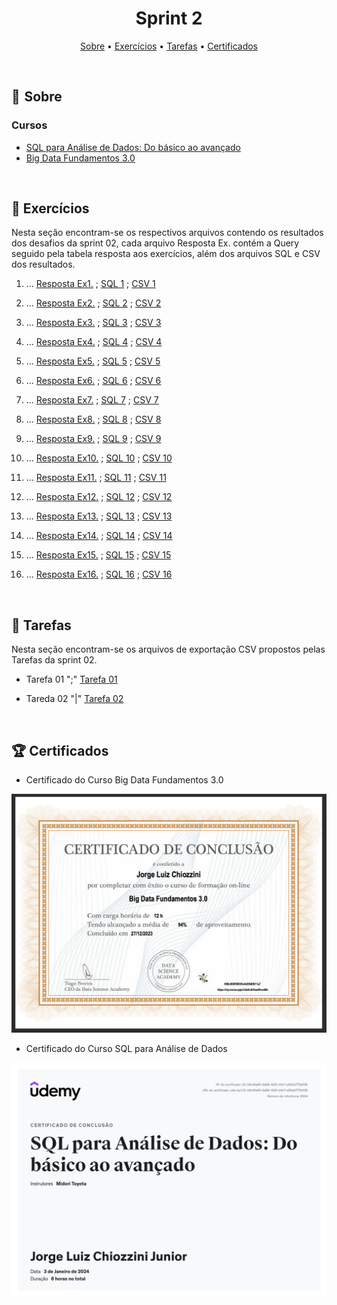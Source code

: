 <h1 align="center"> Sprint 2</h1>

<p align="center">
 <a href="#sobre">Sobre</a> •
 <a href="#Exercícios">Exercícios</a> •
 <a href="#Tarefas">Tarefas</a> •
 <a href="#Certificados">Certificados</a>
</p>

<br> 

<a id="sobre"></a>
## 📎  Sobre

### Cursos
- [SQL para Análise de Dados: Do básico ao avançado](https://www.udemy.com/course/sql-para-analise-de-dados/)
- [Big Data Fundamentos 3.0](https://www.datascienceacademy.com.br/course/big-data-fundamentos-3)

<br>

<a id="Exercícios"></a>
## 📝 Exercícios
Nesta seção encontram-se os respectivos arquivos contendo os resultados dos desafios da sprint 02, cada arquivo Resposta Ex. contém a Query seguido pela tabela resposta aos exercícios, além dos arquivos SQL e CSV dos resultados.

1. ...
[Resposta Ex1.](exercicios/SECAO3-E1.txt) ; [SQL 1](evidencias/SECAO3-E1.sql) ; [CSV 1](evidencias/SECAO3-E1.csv)

2. ...
[Resposta Ex2.](exercicios/SECAO3-E2.txt) ; [SQL 2](evidencias/SECAO3-E2.sql) ; [CSV 2](evidencias/SECAO3-E2.csv)

3. ...
[Resposta Ex3.](exercicios/SECAO3-E3.txt) ; [SQL 3](evidencias/SECAO3-E3.sql) ; [CSV 3](evidencias/SECAO3-E3.csv)

4. ...
[Resposta Ex4.](exercicios/SECAO3-E4.txt) ; [SQL 4](evidencias/SECAO3-E4.sql) ; [CSV 4](evidencias/SECAO3-E4.csv)

5. ...
[Resposta Ex5.](exercicios/SECAO3-E5.txt) ; [SQL 5](evidencias/SECAO3-E5.sql) ; [CSV 5](evidencias/SECAO3-E5.csv)

6. ...
[Resposta Ex6.](exercicios/SECAO3-E6.txt) ; [SQL 6](evidencias/SECAO3-E6.sql) ; [CSV 6](evidencias/SECAO3-E6.csv)

7. ...
[Resposta Ex7.](exercicios/SECAO3-E7.txt) ; [SQL 7](evidencias/SECAO3-E7.sql) ; [CSV 7](evidencias/SECAO3-E7.csv)

8. ...
[Resposta Ex8.](exercicios/SECAO4-E8.txt) ; [SQL 8](evidencias/SECAO4-E8.sql) ; [CSV 8](evidencias/SECAO4-E8.csv)

9. ...
[Resposta Ex9.](exercicios/SECAO4-E9.txt) ; [SQL 9](evidencias/SECAO4-E9.sql) ; [CSV 9](evidencias/SECAO4-09.csv)

10. ...
[Resposta Ex10.](exercicios/SECAO4-E10.txt) ; [SQL 10](evidencias/SECAO4-E10.sql) ; [CSV 10](evidencias/SECAO4-E10.csv)

11. ...
[Resposta Ex11.](exercicios/SECAO4-E11.txt) ; [SQL 11](evidencias/SECAO4-E11.sql) ; [CSV 11](evidencias/SECAO4-E11.csv)

12. ...
[Resposta Ex12.](exercicios/SECAO4-E12.txt) ; [SQL 12](evidencias/SECAO4-E12.sql) ; [CSV 12](evidencias/SECAO4-E12.csv)

13. ...
[Resposta Ex13.](exercicios/SECAO4-E13.txt) ; [SQL 13](evidencias/SECAO4-E13.sql) ; [CSV 13](evidencias/SECAO4-E13.csv)

14. ...
[Resposta Ex14.](exercicios/SECAO4-E14.txt) ; [SQL 14](evidencias/SECAO4-E14.sql) ; [CSV 14](evidencias/SECAO4-E14.csv)

15. ...
[Resposta Ex15.](exercicios/SECAO4-E15.txt) ; [SQL 15](evidencias/SECAO4-E15.sql) ; [CSV 15](evidencias/SECAO4-E15.csv)

16. ...
[Resposta Ex16.](exercicios/SECAO4-E16.txt) ; [SQL 16](evidencias/SECAO4-E16.sql) ; [CSV 16](evidencias/SECAO4-E16.csv)

<br>

<a id="Tarefas"></a>
## 🚀 Tarefas 
Nesta seção encontram-se os arquivos de exportação CSV propostos pelas Tarefas da sprint 02.

- Tarefa 01 ";"
[Tarefa 01](tarefas/Tarefa-01.csv)

- Tareda 02 "|"
[Tarefa 02](tarefas/Tarefa-02.csv)

<br>

<a id="Certificados"></a>
## 🏆 Certificados

- Certificado do Curso Big Data Fundamentos 3.0
<img src="certificados/BigData.png" alt="Texto Alternativo" width="600">

- Certificado do Curso SQL para Análise de Dados
<img src="certificados/SQL.jpg" alt="Texto Alternativo" width="600">